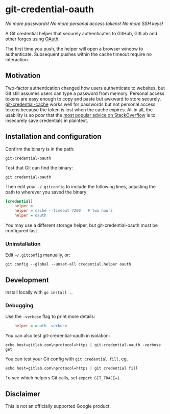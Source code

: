 git-credential-oauth
====================

*No more passwords! No more personal access tokens! No more SSH keys!*

A Git credential helper that securely authenticates to GitHub, GitLab and other forges using [OAuth](https://oauth.net/).

The first time you push, the helper will open a browser window to authenticate. Subsequent pushes within the cache timeout require no interaction.

## Motivation

Two-factor authentication changed how users authenticate to websites, but Git still assumes users can type a password from memory. Personal access tokens are easy enough to copy and paste but awkward to store securely. [git-credential-cache](https://git-scm.com/docs/git-credential-cache) works well for passwords but not personal access tokens because the token is lost when the cache expires. All in all, the usability is so poor that the [most popular advice on StackOverflow](https://stackoverflow.com/a/35942890/284795) is to insecurely save credentials in plaintext.

## Installation and configuration

Confirm the binary is in the path:

	git-credential-oauth

Test that Git can find the binary:

	git credential-oauth

Then edit your `~/.gitconfig` to include the following lines, adjusting the path to wherever you saved the binary:

```ini
[credential]
	helper = 
	helper = cache --timeout 7200	# two hours
	helper = oauth
```

You may use a different storage helper, but git-credential-oauth must be configured last.

### Uninstallation

Edit `~/.gitconfig` manually, or:

	git config --global --unset-all credential.helper oauth

## Development

Install locally with `go install .`.

### Debugging

Use the `-verbose` flag to print more details:

```ini
	helper = oauth -verbose
```

You can also test git-credential-oauth in isolation:

```
echo host=gitlab.com\nprotocol=https | git-credential-oauth -verbose get
```

You can test your Git config with `git credential fill`, eg.

```
echo host=gitlab.com\nprotocol=https | git credential fill
```

To see which helpers Git calls, set `export GIT_TRACE=1`.

## Disclaimer

This is not an officially supported Google product.
